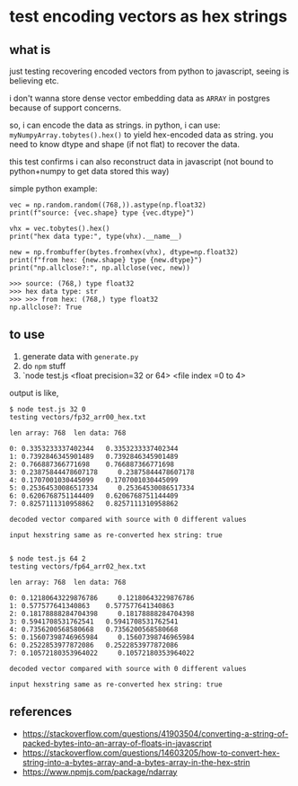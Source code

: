 # test encoding vectors as hex strings

## what is

just testing recovering encoded vectors from python to javascript, seeing is believing etc.

i don't wanna store dense vector embedding data as `ARRAY` in postgres because of support concerns.

so, i can encode the data as strings. in python, i can use: `myNumpyArray.tobytes().hex()` to yield hex-encoded data as string. you need to know dtype and shape (if not flat) to recover the data.

this test confirms i can also reconstruct data in javascript (not bound to python+numpy to get data stored this way)

simple python example:

```
vec = np.random.random((768,)).astype(np.float32)
print(f"source: {vec.shape} type {vec.dtype}")

vhx = vec.tobytes().hex()
print("hex data type:", type(vhx).__name__)

new = np.frombuffer(bytes.fromhex(vhx), dtype=np.float32)
print(f"from hex: {new.shape} type {new.dtype}")
print("np.allclose?:", np.allclose(vec, new))

>>> source: (768,) type float32
>>> hex data type: str
>>> >>> from hex: (768,) type float32
np.allclose?: True
```

## to use

1. generate data with `generate.py`
2. do `npm` stuff
3. `node test.js <float precision=32 or 64> <file index =0 to 4>

output is like, 

```
$ node test.js 32 0
testing vectors/fp32_arr00_hex.txt

len array: 768  len data: 768

0: 0.3353233337402344   0.3353233337402344
1: 0.7392846345901489   0.7392846345901489
2: 0.766887366771698    0.766887366771698
3: 0.23875844478607178     0.23875844478607178
4: 0.1707001030445099   0.1707001030445099
5: 0.25364530086517334     0.25364530086517334
6: 0.6206768751144409   0.6206768751144409
7: 0.8257111310958862   0.8257111310958862

decoded vector compared with source with 0 different values

input hexstring same as re-converted hex string: true


$ node test.js 64 2
testing vectors/fp64_arr02_hex.txt

len array: 768  len data: 768

0: 0.12180643229876786     0.12180643229876786
1: 0.577577641340863    0.577577641340863
2: 0.18178888284704398     0.18178888284704398
3: 0.5941708531762541   0.5941708531762541
4: 0.7356200568580668   0.7356200568580668
5: 0.15607398746965984     0.15607398746965984
6: 0.2522853977872086   0.2522853977872086
7: 0.10572180353964022     0.10572180353964022

decoded vector compared with source with 0 different values

input hexstring same as re-converted hex string: true
```

## references

- https://stackoverflow.com/questions/41903504/converting-a-string-of-packed-bytes-into-an-array-of-floats-in-javascript
- https://stackoverflow.com/questions/14603205/how-to-convert-hex-string-into-a-bytes-array-and-a-bytes-array-in-the-hex-strin
- https://www.npmjs.com/package/ndarray